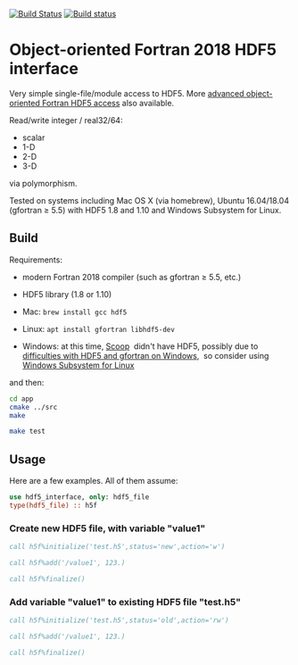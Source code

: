 [![Build Status](https://travis-ci.org/scivision/hdf5_interface.svg?branch=master)](https://travis-ci.org/scivision/hdf5_interface)
[![Build status](https://ci.appveyor.com/api/projects/status/9c0c6adudwyrg9yv?svg=true)](https://ci.appveyor.com/project/scivision/hdf5-interface)

# Object-oriented Fortran 2018 HDF5 interface

Very simple single-file/module access to HDF5.
More [advanced object-oriented Fortran HDF5 access](https://github.com/rjgtorres/oo_hdf) also available.

Read/write integer / real32/64:

* scalar
* 1-D
* 2-D
* 3-D

via polymorphism.

Tested on systems including Mac OS X (via homebrew), Ubuntu 16.04/18.04 (gfortran &ge; 5.5) with HDF5 1.8 and 1.10 and Windows Subsystem for Linux.


## Build

Requirements:

* modern Fortran 2018 compiler (such as gfortran &ge; 5.5, etc.)
* HDF5 library (1.8 or 1.10)

* Mac: `brew install gcc hdf5`
* Linux: `apt install gfortran libhdf5-dev`
* Windows: at this time,
  [Scoop](https://www.scivision.co/brew-install-scoop-for-windows/)
  didn't have HDF5, possibly due to
  [difficulties with HDF5 and gfortran on Windows](https://stackoverflow.com/a/30056831),
  so consider using
  [Windows Subsystem for Linux](https://www.scivision.co/install-windows-subsystem-for-linux/)

and then:

```sh
cd app
cmake ../src
make

make test
```

## Usage

Here are a few examples.
All of them assume:

```fortran
use hdf5_interface, only: hdf5_file
type(hdf5_file) :: h5f
```


### Create new HDF5 file, with variable "value1"

```fortran
call h5f%initialize('test.h5',status='new',action='w')

call h5f%add('/value1', 123.)

call h5f%finalize()
```

### Add variable "value1" to existing HDF5 file "test.h5"

```fortran
call h5f%initialize('test.h5',status='old',action='rw')

call h5f%add('/value1', 123.)

call h5f%finalize()
```
